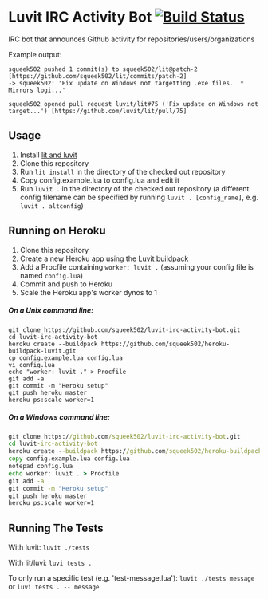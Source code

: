 Luvit IRC Activity Bot [![Build Status](https://travis-ci.org/squeek502/luvit-irc-activity-bot.svg)](https://travis-ci.org/squeek502/luvit-irc-activity-bot)
======================
IRC bot that announces Github activity for repositories/users/organizations

Example output:

```
squeek502 pushed 1 commit(s) to squeek502/lit@patch-2 [https://github.com/squeek502/lit/commits/patch-2]
-> squeek502: 'Fix update on Windows not targetting .exe files.  * Mirrors logi...'

squeek502 opened pull request luvit/lit#75 ('Fix update on Windows not target...') [https://github.com/luvit/lit/pull/75]
```

Usage
-----
1. Install [lit and luvit](https://luvit.io/)
2. Clone this repository
3. Run `lit install` in the directory of the checked out repository
4. Copy config.example.lua to config.lua and edit it
5. Run `luvit .` in the directory of the checked out repository (a different config filename can be specified by running `luvit . [config_name]`, e.g. `luvit . altconfig`)

Running on Heroku
-----------------
1. Clone this repository
2. Create a new Heroku app using the [Luvit buildpack](https://github.com/squeek502/heroku-buildpack-luvit)
3. Add a Procfile containing `worker: luvit .` (assuming your config file is named `config.lua`)
4. Commit and push to Heroku
5. Scale the Heroku app's worker dynos to 1

##### On a Unix command line:
```shell
git clone https://github.com/squeek502/luvit-irc-activity-bot.git
cd luvit-irc-activity-bot
heroku create --buildpack https://github.com/squeek502/heroku-buildpack-luvit.git
cp config.example.lua config.lua
vi config.lua
echo "worker: luvit ." > Procfile
git add -a
git commit -m "Heroku setup"
git push heroku master
heroku ps:scale worker=1
```

##### On a Windows command line:
```bat
git clone https://github.com/squeek502/luvit-irc-activity-bot.git
cd luvit-irc-activity-bot
heroku create --buildpack https://github.com/squeek502/heroku-buildpack-luvit.git
copy config.example.lua config.lua
notepad config.lua
echo worker: luvit . > Procfile
git add -a
git commit -m "Heroku setup"
git push heroku master
heroku ps:scale worker=1
```

Running The Tests
-----------------
With luvit: `luvit ./tests`

With lit/luvi: `luvi tests .`

To only run a specific test (e.g. 'test-message.lua'): `luvit ./tests message` or `luvi tests . -- message`
